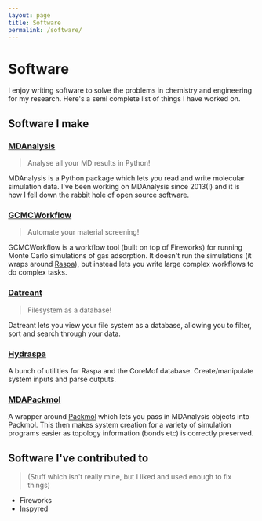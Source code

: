 ```yaml
---
layout: page
title: Software
permalink: /software/
---
```


# Software

I enjoy writing software to solve the problems in chemistry and engineering
for my research.  Here's a semi complete list of things I have worked on.

## Software I make

### [MDAnalysis](http://mdanalysis.org)
> Analyse all your MD results in Python!

MDAnalysis is a Python package which lets you read and write
molecular simulation data.  I've been working on MDAnalysis since
2013(!) and it is how I fell down the rabbit hole of open source software.

### [GCMCWorkflow](https://github.com/richardjgowers/GCMCworkflow)
> Automate your material screening!

GCMCWorkflow is a workflow tool (built on top of Fireworks) for running Monte Carlo simulations
of gas adsorption.  It doesn't run the simulations (it wraps around 
[Raspa](https://www.iraspa.org/RASPA/index.html)), but instead lets
you write large complex workflows to do complex tasks.

### [Datreant](http://datreant.org)
> Filesystem as a database!

Datreant lets you view your file system as a database, allowing you
to filter, sort and search through your data.

### [Hydraspa](https://github.com/richardjgowers/hydraspa)

A bunch of utilities for Raspa and the CoreMof database.
Create/manipulate system inputs and parse outputs.

### [MDAPackmol](https://github.com/MDAnalysis/MDAPackmol)

A wrapper around [Packmol](http://m3g.iqm.unicamp.br/packmol/home.shtml)
which lets you pass in MDAnalysis objects into Packmol.
This then makes system creation for a variety of simulation programs
easier as topology information (bonds etc) is correctly preserved.

## Software I've contributed to

> (Stuff which isn't really mine, but I liked and used enough to fix things)

- Fireworks
- Inspyred
